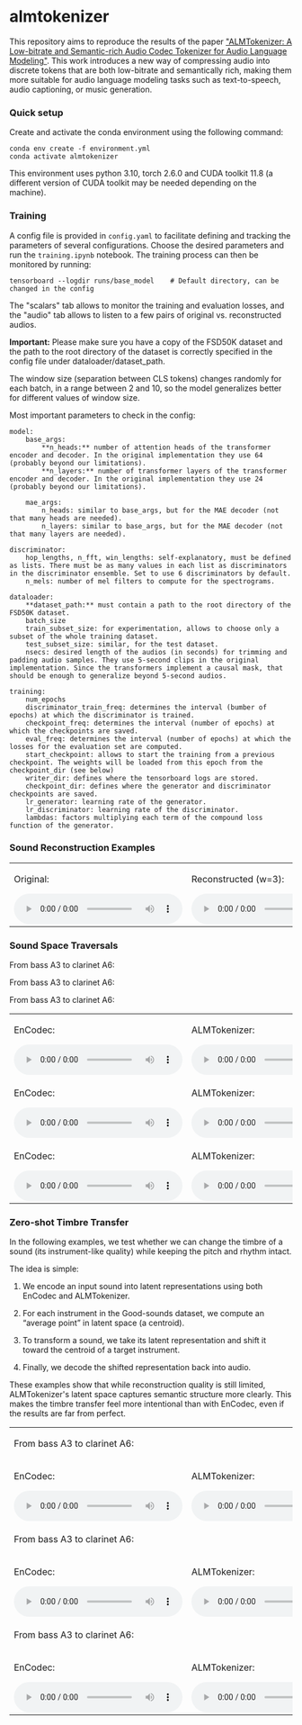 # almtokenizer

This repository aims to reproduce the results of the paper ["ALMTokenizer: A Low-bitrate and Semantic-rich Audio Codec Tokenizer for Audio Language Modeling"](https://arxiv.org/abs/2504.10344). This work introduces a new way of compressing audio into discrete tokens that are both low-bitrate and semantically rich, making them more suitable for audio language modeling tasks such as text-to-speech, audio captioning, or music generation.


### Quick setup

Create and activate the conda environment using the following command:

```
conda env create -f environment.yml
conda activate almtokenizer
```

This environment uses python 3.10, torch 2.6.0 and CUDA toolkit 11.8 (a different version of CUDA toolkit may be needed depending on the machine).

### Training

A config file is provided in `config.yaml` to facilitate defining and tracking the parameters of several configurations. Choose the desired parameters and run the `training.ipynb` notebook. The training process can then be monitored by running:

```
tensorboard --logdir runs/base_model    # Default directory, can be changed in the config
```

The "scalars" tab allows to monitor the training and evaluation losses, and the "audio" tab allows to listen to a few pairs of original vs. reconstructed audios.

**Important:** Please make sure you have a copy of the FSD50K dataset and the path to the root directory of the dataset is correctly specified in the config file under dataloader/dataset_path.

The window size (separation between CLS tokens) changes randomly for each batch, in a range between 2 and 10, so the model generalizes better for different values of window size.

Most important parameters to check in the config:

```
model:
    base_args:
        **n_heads:** number of attention heads of the transformer encoder and decoder. In the original implementation they use 64 (probably beyond our limitations).
        **n_layers:** number of transformer layers of the transformer encoder and decoder. In the original implementation they use 24 (probably beyond our limitations).

    mae_args:
        n_heads: similar to base_args, but for the MAE decoder (not that many heads are needed).
        n_layers: similar to base_args, but for the MAE decoder (not that many layers are needed).

discriminator:
    hop_lengths, n_fft, win_lengths: self-explanatory, must be defined as lists. There must be as many values in each list as discriminators in the discriminator ensemble. Set to use 6 discriminators by default.
    n_mels: number of mel filters to compute for the spectrograms.

dataloader:
    **dataset_path:** must contain a path to the root directory of the FSD50K dataset.
    batch_size
    train_subset_size: for experimentation, allows to choose only a subset of the whole training dataset.
    test_subset_size: similar, for the test dataset.
    nsecs: desired length of the audios (in seconds) for trimming and padding audio samples. They use 5-second clips in the original implementation. Since the transformers implement a causal mask, that should be enough to generalize beyond 5-second audios.

training:
    num_epochs
    discriminator_train_freq: determines the interval (bumber of epochs) at which the discriminator is trained.
    checkpoint_freq: determines the interval (number of epochs) at which the checkpoints are saved.
    eval_freq: determines the interval (number of epochs) at which the losses for the evaluation set are computed.
    start_checkpoint: allows to start the training from a previous checkpoint. The weights will be loaded from this epoch from the checkpoint_dir (see below)
    writer_dir: defines where the tensorboard logs are stored.
    checkpoint_dir: defines where the generator and discriminator checkpoints are saved.
    lr_generator: learning rate of the generator.
    lr_discriminator: learning rate of the discriminator.
    lambdas: factors multiplying each term of the compound loss function of the generator.

```

### Sound Reconstruction Examples
<table>
  <tr>
    <td>    
        <p>Original:</p>
        <audio controls src="audio/speech-female.wav"></audio>
    </td>
    <td>
        <p>Reconstructed (w=3):</p>
        <audio controls src="audio/speech-female.wav"></audio>
    </td>
    <td>
        <p>Reconstructed (w=6):</p>
        <audio controls src="audio/speech-female.wav"></audio>
    </td>  
    <td>
        <p>Reconstructed (w=10):</p>
        <audio controls src="audio/speech-female.wav"></audio>
    </td>  
  </tr>
</table>


### Sound Space Traversals

<table>
    <tr>
        <p>From bass A3 to clarinet A6:</p>
        <td>    
            <p>EnCodec:</p>
            <audio controls src="audio/EnCodec_trajectory_0.wav"></audio>
        </td>
        <td>
            <p>ALMTokenizer:</p>
            <audio controls src="audio/ALMTokenizer_trajectory_0.wav"></audio>
        </td>  
    </tr>
    <tr>
        <p>From bass A3 to clarinet A6:</p>
        <td>    
            <p>EnCodec:</p>
            <audio controls src="audio/EnCodec_trajectory_1.wav"></audio>
        </td>
        <td>
            <p>ALMTokenizer:</p>
            <audio controls src="audio/ALMTokenizer_trajectory_1.wav"></audio>
        </td>  
    </tr>
    <tr>
        <p>From bass A3 to clarinet A6:</p>
        <td>    
            <p>EnCodec:</p>
            <audio controls src="audio/EnCodec_trajectory_2.wav"></audio>
        </td>
        <td>
            <p>ALMTokenizer:</p>
            <audio controls src="audio/ALMTokenizer_trajectory_2.wav"></audio>
        </td>  
    </tr>
</table>


### Zero-shot Timbre Transfer

In the following examples, we test whether we can change the timbre of a sound (its instrument-like quality) while keeping the pitch and rhythm intact.

The idea is simple:

1. We encode an input sound into latent representations using both EnCodec and ALMTokenizer.

2. For each instrument in the Good-sounds dataset, we compute an “average point” in latent space (a centroid).

3. To transform a sound, we take its latent representation and shift it toward the centroid of a target instrument.

4. Finally, we decode the shifted representation back into audio.

These examples show that while reconstruction quality is still limited, ALMTokenizer's latent space captures semantic structure more clearly. This makes the timbre transfer feel more intentional than with EnCodec, even if the results are far from perfect.

<table>
  <tr>
    <td colspan="2"><p>From bass A3 to clarinet A6:</p></td>
  </tr>
  <tr>
    <td>
      <p>EnCodec:</p>
      <audio controls src="audio/EnCodec_trajectory_0.wav?raw=1"></audio>
    </td>
    <td>
      <p>ALMTokenizer:</p>
      <audio controls src="audio/ALMTokenizer_trajectory_0.wav?raw=1"></audio>
    </td>
  </tr>

  <tr>
    <td colspan="2"><p>From bass A3 to clarinet A6:</p></td>
  </tr>
  <tr>
    <td>
      <p>EnCodec:</p>
      <audio controls src="audio/EnCodec_trajectory_1.wav?raw=1"></audio>
    </td>
    <td>
      <p>ALMTokenizer:</p>
      <audio controls src="audio/ALMTokenizer_trajectory_1.wav?raw=1"></audio>
    </td>
  </tr>

  <tr>
    <td colspan="2"><p>From bass A3 to clarinet A6:</p></td>
  </tr>
  <tr>
    <td>
      <p>EnCodec:</p>
      <audio controls src="audio/EnCodec_trajectory_2.wav?raw=1"></audio>
    </td>
    <td>
      <p>ALMTokenizer:</p>
      <audio controls src="audio/ALMTokenizer_trajectory_2.wav?raw=1"></audio>
    </td>
  </tr>
</table>




